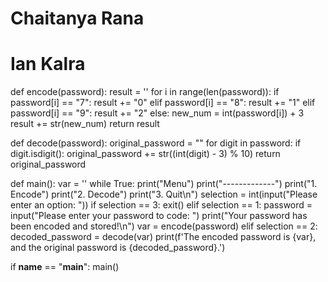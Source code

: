 
# Chaitanya Rana
# Ian Kalra

def encode(password):
    result = ''
    for i in range(len(password)):
        if password[i] == "7":
            result += "0"
        elif password[i] == "8":
            result += "1"
        elif password[i] == "9":
            result += "2"
        else:
            new_num = int(password[i]) + 3
            result += str(new_num)
    return result


def decode(password):
    original_password = ""
    for digit in password:
        if digit.isdigit():
            original_password += str((int(digit) - 3) % 10)
    return original_password

def main():
    var = ''
    while True:
        print("Menu")
        print("-------------")
        print("1. Encode")
        print("2. Decode")
        print("3. Quit\n")
        selection = int(input("Please enter an option: "))
        if selection == 3:
            exit()
        elif selection == 1:
            password = input("Please enter your password to code: ")
            print("Your password has been encoded and stored!\n")
            var = encode(password)
        elif selection == 2:
            decoded_password = decode(var)
            print(f'The encoded password is {var}, and the original password is {decoded_password}.')


if __name__ == "__main__":
    main()
